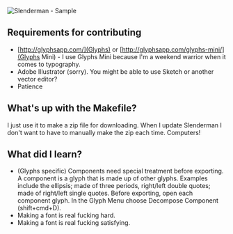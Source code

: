 ![Slenderman - Sample](https://raw.github.com/tylergaw/slenderman/master/src/slenderman-sample.jpg)

## Requirements for contributing
- [http://glyphsapp.com/](Glyphs) or [http://glyphsapp.com/glyphs-mini/](Glyphs Mini) - I use Glyphs Mini because I'm a weekend warrior when it comes to typography.
- Adobe Illustrator (sorry). You might be able to use Sketch or another vector editor?
- Patience

## What's up with the Makefile?
I just use it to make a zip file for downloading. When I update Slenderman I don't
want to have to manually make the zip each time. Computers!

## What did I learn?
- (Glyphs specific) Components need special treatment before exporting. A component is a glyph that
is made up of other glyphs. Examples include the ellipsis; made of three periods,
right/left double quotes; made of right/left single quotes. Before exporting, open
each component glyph. In the Glyph Menu choose Decompose Component (shift+cmd+D).
- Making a font is real fucking hard.
- Making a font is real fucking satisfying.
